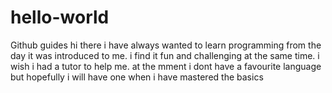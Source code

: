 # hello-world
Github guides
hi there 
i have always wanted to learn programming from the day it was introduced to me.
i find it fun and challenging at the same time. i wish i had a tutor to help me.
at the mment i dont have a favourite language but hopefully i will have one when i have mastered the basics
